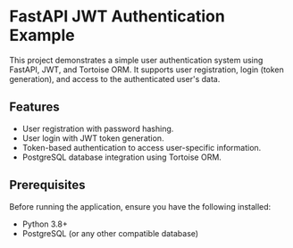 # FastAPI JWT Authentication Example

This project demonstrates a simple user authentication system using FastAPI, JWT, and Tortoise ORM. It supports user registration, login (token generation), and access to the authenticated user's data.

## Features

- User registration with password hashing.
- User login with JWT token generation.
- Token-based authentication to access user-specific information.
- PostgreSQL database integration using Tortoise ORM.
  
## Prerequisites

Before running the application, ensure you have the following installed:

- Python 3.8+
- PostgreSQL (or any other compatible database)
